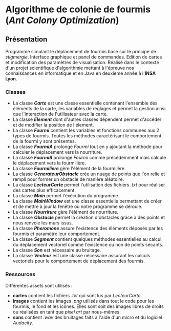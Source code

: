 
# Algorithme de colonie de fourmis (*Ant Colony Optimization*)

## Présentation

Programme simulant le déplacement de fourmis basé sur le principe de *stigmergie*.
Interface graphique et panel de commandes.
Edition de cartes et modification des paramètres de visualisation.
Réalisé dans le contexte d'un projet scientifique d'algorithmie mettant à l'épreuve nos connaissances en informatique et en Java en deuxième année à l'**INSA Lyon**.

### Classes

- La classe ***Carte*** est une classe essentielle contenant l'ensemble des éléments de la carte, les variables de réglages et permet la gestion ainsi que l'interaction de l'utilisateur avec la carte.
- La classe ***Element*** dont d'autres classes dépendent permet d'accéder et de modifier la position de l'élement.
- La classe ***Fourmi*** contient les variables et fonctions communes aux 2 types de fourmis. Toutes les méthodes caractérisant le comportement de la fourmi y sont présentes.
- La classe ***FourmiA*** prolonge *Fourmi* tout en y ajoutant la méthode pour calculer le déplacement vers la nourriture.
- La classe ***FourmiB*** prolonge *Fourmi* comme précédemment mais calcule le déplacement vers la fourmilière.
- La classe ***Fourmiliere*** gère l'élément de la fourmilère.
- La classe ***GenerateurObstacle*** crée un nuage de points que l'on relie et rempli pour former un obstacle de manière aléatoire.
- La classe ***LecteurCarte*** permet l'utilisation des fichiers *.txt* pour réaliser des cartes plus efficacement.
- La classe ***Main*** permet l'éxécution du programme.
- La classe ***MainWindow*** est une classe essentielle permettant de créer et de mettre à jour la fenêtre où notre programme se déroule.
- La classe ***Nourriture*** gère l'élément de nourriture.
- La classe ***Obstacle*** permet la création d'obstacles grâce à des points et nous renvoie les murs issus.
- La classe ***Pheromone*** assure l'existence des éléments déposés par les fourmis et paramètre leur comportement.
- La classe ***Segment*** contient quelques méthodes essentielles au calcul du déplacement vectoriel comme l'existence ou non de points sécants.
- La classe ***Son*** est nécessaire au bruitage.
- La classe ***Vecteur*** est une classe nécessaire assurant les calculs vectoriels pour le comportement de déplacement des fourmis.

### Ressources

Différentes assets sont utilisés :
- **cartes** contient les fichiers *.txt* qui sont lus par *LecteurCarte*.
- **images** contient les images *.png* utilisés dans tout le code pour les fourmis, le fond et les icônes.
Elles sont soit des images libres de droits ou réalisées en tant que *pixel art* par nous-mêmes.
- **sons** contient *.wav* des bruitages faits à l'aide d'un micro et du logiciel *Audacity*.
